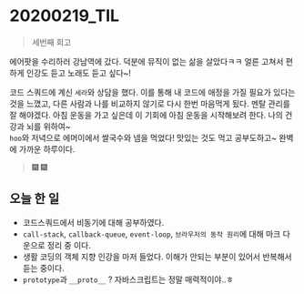 # 20200219_TIL

> 세번째 회고

 에어팟을 수리하러 강남역에 갔다. 덕분에 뮤직이 없는 삶을 살았다ㅋㅋ 얼른 고쳐서 편하게 인강도 듣고 노래도 듣고 싶다~!  

 코드 스쿼드에 계신 `세라`와 상담을 했다. 이를 통해 내 코드에 애정을 가질 필요가 있다는 것을 느꼈고, 다른 사람과 나를 비교하지 않기로 다시 한번 마음먹게 됬다. 멘탈 관리를 잘 해야겠다. 아침 운동을 가고 싶은데 이 기회에 아침 운동을 시작해보려 한다. 나의 건강과 뇌를 위하여~    
`hoo`와 저녁으로 에머이에서 쌀국수와 넴을 먹었다! 맛있는 것도 먹고 공부도하고~ 완벽에 가까운 하루이다.

> :fireworks: :fireworks:  



## 오늘 한 일

- 코드스쿼드에서 비동기에 대해 공부하였다.   
- `call-stack`, `callback-queue`, `event-loop`, `브라우저의 동작 원리`에 대해 마크 다운으로 정리 중 이다.  
- 생활 코딩의 객체 지향 인강을 마저 들었다. 이해가 안되는 부분이 있어서 반복해서 듣는 중이다.  
- `prototype`과 `__proto__` ? 자바스크립트는 정말 매력적이야..ㅎ